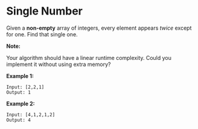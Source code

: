 # Single Number

Given a __non-empty__ array of integers, every element appears _twice_ except for one. Find that single one.

__Note:__

Your algorithm should have a linear runtime complexity. Could you implement it without using extra memory?

__Example 1:__

```pseudo
Input: [2,2,1]
Output: 1
```

__Example 2:__

```pseudo
Input: [4,1,2,1,2]
Output: 4
```
